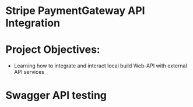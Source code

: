 # Stripe PaymentGateway API Integration 

# Project Objectives:
 - Learning how to integrate and interact local build Web-API with external API services

# Swagger API testing 






